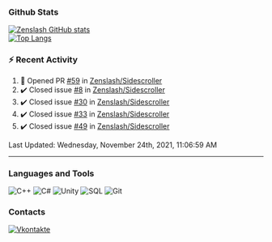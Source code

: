 ### Github Stats
[![Zenslash GitHub stats](https://github-readme-stats.vercel.app/api?username=zenslash&theme=tokyonight&count_private=false&show_icons=true)](https://github.com/zenslash)<br>
[![Top Langs](https://github-readme-stats.vercel.app/api/top-langs/?username=zenslash&theme=tokyonight&hide=html,css,cmake,javascript)](https://github.com/zenslash)

### :zap: Recent Activity

<!--RECENT_ACTIVITY:start-->
1. 💪 Opened PR [#59](https://github.com/Zenslash/Sidescroller/pull/59) in [Zenslash/Sidescroller](https://github.com/Zenslash/Sidescroller)
2. ✔️ Closed issue [#8](https://github.com/Zenslash/Sidescroller/issues/8) in [Zenslash/Sidescroller](https://github.com/Zenslash/Sidescroller)
3. ✔️ Closed issue [#30](https://github.com/Zenslash/Sidescroller/issues/30) in [Zenslash/Sidescroller](https://github.com/Zenslash/Sidescroller)
4. ✔️ Closed issue [#33](https://github.com/Zenslash/Sidescroller/issues/33) in [Zenslash/Sidescroller](https://github.com/Zenslash/Sidescroller)
5. ✔️ Closed issue [#49](https://github.com/Zenslash/Sidescroller/issues/49) in [Zenslash/Sidescroller](https://github.com/Zenslash/Sidescroller)
<!--RECENT_ACTIVITY:end-->

<!--RECENT_ACTIVITY:last_update-->
Last Updated: Wednesday, November 24th, 2021, 11:06:59 AM
<!--RECENT_ACTIVITY:last_update_end-->

---

### Languages and Tools
![C++](https://img.shields.io/badge/-C++-15130A?style=for-the-badge&logo=c&logoColor=458EC6)
![C#](https://img.shields.io/badge/C%23-15130A?style=for-the-badge&logo=c-sharp&logoColor=50D941)
![Unity](https://img.shields.io/badge/Unity-15130A?style=for-the-badge&logo=unity&logoColor=white)
![SQL](https://img.shields.io/badge/MySQL-15130A?style=for-the-badge&logo=mysql&logoColor=DB0F0F)
![Git](https://img.shields.io/badge/Git-15130A?style=for-the-badge&logo=git&logoColor=ED7373)

### Contacts
[![Vkontakte](https://img.shields.io/badge/-Vkontakte-15130A?style=for-the-badge&logo=Vk&logoColor=4F7DB3)](https://vk.com/zenslash)
